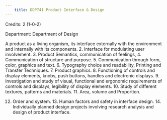 ```yaml
---
    title: DDP741 Product Interface & Design
---
```

Credits: 2 (1-0-2)

Department: Department of Design

A product as a living organism, its interface externally with the environment and internally with its components. 2. Interface for modulating user involvement. 3. Product Semantics, communication of feelings, 4. Communication of structure and purpose. 5. Communication through form, color, graphics and text. 6. Typography choice and readability, Printing and Transfer Techniques. 7. Product graphics. 8. Functioning of controls and display elements, knobs, push buttons, handles and electronic displays. 9. Investigation and study of visual, functional and ergonomic requirements of controls and displays, legibility of display elements. 10. Study of different textures, patterns and materials. 11. Area, volume and Proportion.

12. Order and system. 13. Human factors and safety in interface design. 14. Individually planned design projects involving research analysis and design of product interface.